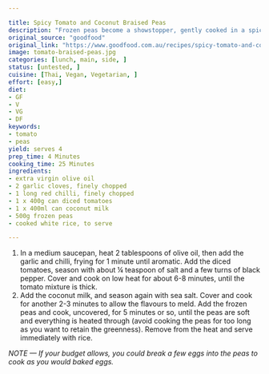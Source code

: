 ```yaml
---

title: Spicy Tomato and Coconut Braised Peas
description: "Frozen peas become a showstopper, gently cooked in a spicy, garlicky tomato and coconut broth that is almost curry-like."
original_source: "goodfood"
original_link: "https://www.goodfood.com.au/recipes/spicy-tomato-and-coconut-braised-peas-20200720-h1pgxr"
image: tomato-braised-peas.jpg
categories: [lunch, main, side, ]
status: [untested, ]
cuisine: [Thai, Vegan, Vegetarian, ]
effort: [easy,]
diet:
- GF
- V
- VG
- DF
keywords:
- tomato
- peas
yield: serves 4
prep_time: 4 Minutes
cooking_time: 25 Minutes
ingredients:
- extra virgin olive oil
- 2 garlic cloves, finely chopped
- 1 long red chilli, finely chopped
- 1 x 400g can diced tomatoes
- 1 x 400ml can coconut milk
- 500g frozen peas
- cooked white rice, to serve

---
```


1. In a medium saucepan, heat 2 tablespoons of olive oil, then add the garlic and chilli, frying for 1 minute until aromatic. Add the diced tomatoes, season with about ¼ teaspoon of salt and a few turns of black pepper. Cover and cook on low heat for about 6-8 minutes, until the tomato mixture is thick.
2. Add the coconut milk, and season again with sea salt. Cover and cook for another 2-3 minutes to allow the flavours to meld. Add the frozen peas and cook, uncovered, for 5 minutes or so, until the peas are soft and everything is heated through (avoid cooking the peas for too long as you want to retain the greenness). Remove from the heat and serve immediately with rice.

*NOTE — If your budget allows, you could break a few eggs into the peas to cook as you would baked eggs.*
